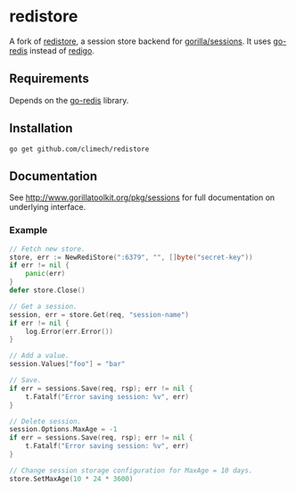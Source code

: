 # redistore

A fork of [redistore](http://www.godoc.org/gopkg.in/boj/redistore.v1), a session store backend for [gorilla/sessions](http://www.gorillatoolkit.org/pkg/sessions). It uses [go-redis](https://github.com/go-redis/redis/v8) instead of [redigo](https://github.com/gomodule/redigo).

## Requirements

Depends on the [go-redis](https://github.com/go-redis/redis/v8) library.

## Installation

    go get github.com/climech/redistore

## Documentation

See http://www.gorillatoolkit.org/pkg/sessions for full documentation on underlying interface.

### Example
``` go
// Fetch new store.
store, err := NewRediStore(":6379", "", []byte("secret-key"))
if err != nil {
	panic(err)
}
defer store.Close()

// Get a session.
session, err = store.Get(req, "session-name")
if err != nil {
	log.Error(err.Error())
}

// Add a value.
session.Values["foo"] = "bar"

// Save.
if err = sessions.Save(req, rsp); err != nil {
	t.Fatalf("Error saving session: %v", err)
}

// Delete session.
session.Options.MaxAge = -1
if err = sessions.Save(req, rsp); err != nil {
	t.Fatalf("Error saving session: %v", err)
}

// Change session storage configuration for MaxAge = 10 days.
store.SetMaxAge(10 * 24 * 3600)
```
